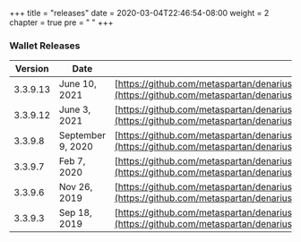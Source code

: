 +++
title = "releases"
date = 2020-03-04T22:46:54-08:00
weight = 2
chapter = true
pre = "<i class='fab fa-github'></i> "
+++

### Wallet Releases

| Version | Date |  |
| ------ | ----| ----------- |
| 3.3.9.13 | June 10, 2021 | [https://github.com/metaspartan/denarius/releases/tag/v3.3.9.13](https://github.com/metaspartan/denarius/releases/tag/v3.3.9.13)|
| 3.3.9.12 | June 3, 2021 | [https://github.com/metaspartan/denarius/releases/tag/v3.3.9.12](https://github.com/metaspartan/denarius/releases/tag/v3.3.9.12)|
| 3.3.9.8 | September 9, 2020 | [https://github.com/metaspartan/denarius/releases/tag/v3.3.9.8](https://github.com/metaspartan/denarius/releases/tag/v3.3.9.8)|
| 3.3.9.7 | Feb 7, 2020 | [https://github.com/metaspartan/denarius/releases/tag/v3.3.9.7](https://github.com/metaspartan/denarius/releases/tag/v3.3.9.7)|
| 3.3.9.6 | Nov 26, 2019 | [https://github.com/metaspartan/denarius/releases/tag/v3.3.9.6](https://github.com/metaspartan/denarius/releases/tag/v3.3.9.6) |
| 3.3.9.3 | Sep 18, 2019 | [https://github.com/metaspartan/denarius/releases/tag/v3.3.9.3](https://github.com/metaspartan/denarius/releases/tag/v3.3.9.3)
